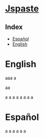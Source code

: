 # [Jspaste](https://jspaste.tnfangel.repl.co)
## Index
- [Español](#español)
- [English](#english)

# English

aaa
a

aa

a
a
a
a
a
a
a
a



 
# Español



a
a
a
a
a
a


